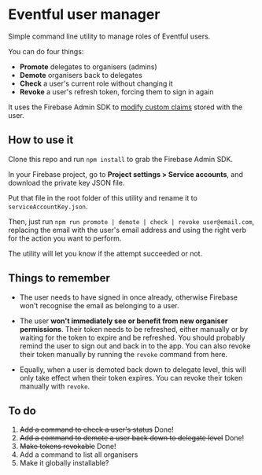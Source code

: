 Eventful user manager
=====================

Simple command line utility to manage roles of Eventful users.

You can do four things:
* **Promote** delegates to organisers (admins)
* **Demote** organisers back to delegates
* **Check** a user's current role without changing it
* **Revoke** a user's refresh token, forcing them to sign in again

It uses the Firebase Admin SDK to [modify custom claims](https://firebase.google.com/docs/auth/admin/custom-claims) stored with the user.

How to use it
------------

Clone this repo and run `npm install` to grab the Firebase Admin SDK.

In your Firebase project, go to **Project settings > Service accounts**, and download the private key JSON file.

Put that file in the root folder of this utility and rename it to `serviceAccountKey.json`.

Then, just run `npm run promote | demote | check | revoke user@email.com`, replacing the email with the user's email address and using the right verb for the action you want to perform.

The utility will let you know if the attempt succeeded or not.

Things to remember
------------------

* The user needs to have signed in once already, otherwise Firebase won't recognise the email as belonging to a user.

* The user **won't immediately see or benefit from new organiser permissions**. Their token needs to be refreshed, either manually or by waiting for the token to expire and be refreshed. You should probably remind the user to sign out and back in to the app. You can also revoke their token manually by running the `revoke` command from here.

* Equally, when a user is demoted back down to delegate level, this will only take effect when their token expires. You can revoke their token manually with `revoke`.

To do
-----

1. ~~Add a command to check a user's status~~ Done!
2. ~~Add a command to demote a user back down to delegate level~~ Done!
3. ~~Make tokens revokable~~ Done!
4. Add a command to list all organisers
5. Make it globally installable?
